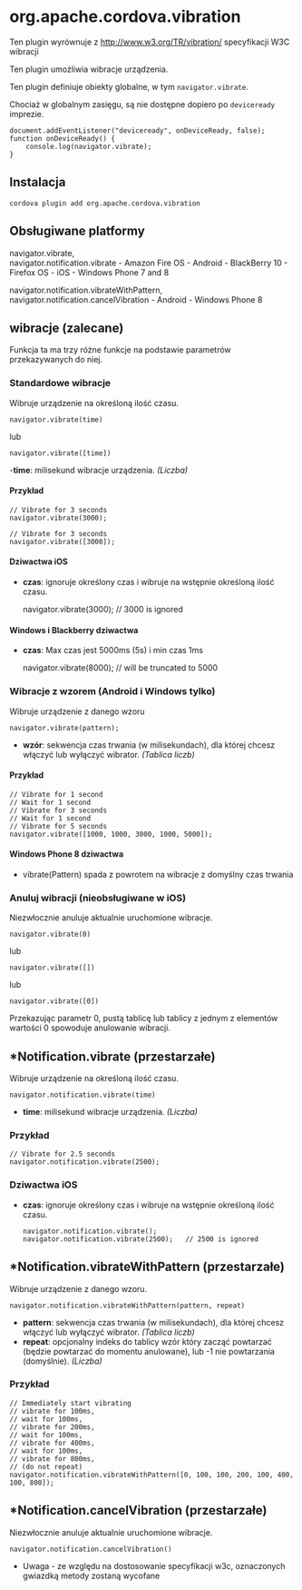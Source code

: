 <!---
    Licensed to the Apache Software Foundation (ASF) under one
    or more contributor license agreements.  See the NOTICE file
    distributed with this work for additional information
    regarding copyright ownership.  The ASF licenses this file
    to you under the Apache License, Version 2.0 (the
    "License"); you may not use this file except in compliance
    with the License.  You may obtain a copy of the License at

      http://www.apache.org/licenses/LICENSE-2.0

    Unless required by applicable law or agreed to in writing,
    software distributed under the License is distributed on an
    "AS IS" BASIS, WITHOUT WARRANTIES OR CONDITIONS OF ANY
    KIND, either express or implied.  See the License for the
    specific language governing permissions and limitations
    under the License.
-->

# org.apache.cordova.vibration

Ten plugin wyrównuje z http://www.w3.org/TR/vibration/ specyfikacji W3C wibracji

Ten plugin umożliwia wibracje urządzenia.

Ten plugin definiuje obiekty globalne, w tym `navigator.vibrate`.

Chociaż w globalnym zasięgu, są nie dostępne dopiero po `deviceready` imprezie.

    document.addEventListener("deviceready", onDeviceReady, false);
    function onDeviceReady() {
        console.log(navigator.vibrate);
    }
    

## Instalacja

    cordova plugin add org.apache.cordova.vibration
    

## Obsługiwane platformy

navigator.vibrate,  
navigator.notification.vibrate - Amazon Fire OS - Android - BlackBerry 10 - Firefox OS - iOS - Windows Phone 7 and 8

navigator.notification.vibrateWithPattern,  
navigator.notification.cancelVibration - Android - Windows Phone 8

## wibracje (zalecane)

Funkcja ta ma trzy różne funkcje na podstawie parametrów przekazywanych do niej.

### Standardowe wibracje

Wibruje urządzenie na określoną ilość czasu.

    navigator.vibrate(time)
    

lub

    navigator.vibrate([time])
    

-**time**: milisekund wibracje urządzenia. *(Liczba)*

#### Przykład

    // Vibrate for 3 seconds
    navigator.vibrate(3000);
    
    // Vibrate for 3 seconds
    navigator.vibrate([3000]);
    

#### Dziwactwa iOS

*   **czas**: ignoruje określony czas i wibruje na wstępnie określoną ilość czasu.
    
    navigator.vibrate(3000); // 3000 is ignored

#### Windows i Blackberry dziwactwa

*   **czas**: Max czas jest 5000ms (5s) i min czas 1ms
    
    navigator.vibrate(8000); // will be truncated to 5000

### Wibracje z wzorem (Android i Windows tylko)

Wibruje urządzenie z danego wzoru

    navigator.vibrate(pattern);   
    

*   **wzór**: sekwencja czas trwania (w milisekundach), dla której chcesz włączyć lub wyłączyć wibrator. *(Tablica liczb)*

#### Przykład

    // Vibrate for 1 second
    // Wait for 1 second
    // Vibrate for 3 seconds
    // Wait for 1 second
    // Vibrate for 5 seconds
    navigator.vibrate([1000, 1000, 3000, 1000, 5000]);
    

#### Windows Phone 8 dziwactwa

*   vibrate(Pattern) spada z powrotem na wibracje z domyślny czas trwania

### Anuluj wibracji (nieobsługiwane w iOS)

Niezwłocznie anuluje aktualnie uruchomione wibracje.

    navigator.vibrate(0)
    

lub

    navigator.vibrate([])
    

lub

    navigator.vibrate([0])
    

Przekazując parametr 0, pustą tablicę lub tablicy z jednym z elementów wartości 0 spowoduje anulowanie wibracji.

## *Notification.vibrate (przestarzałe)

Wibruje urządzenie na określoną ilość czasu.

    navigator.notification.vibrate(time)
    

*   **time**: milisekund wibracje urządzenia. *(Liczba)*

### Przykład

    // Vibrate for 2.5 seconds
    navigator.notification.vibrate(2500);
    

### Dziwactwa iOS

*   **czas**: ignoruje określony czas i wibruje na wstępnie określoną ilość czasu.
    
        navigator.notification.vibrate();
        navigator.notification.vibrate(2500);   // 2500 is ignored
        

## *Notification.vibrateWithPattern (przestarzałe)

Wibruje urządzenie z danego wzoru.

    navigator.notification.vibrateWithPattern(pattern, repeat)
    

*   **pattern**: sekwencja czas trwania (w milisekundach), dla której chcesz włączyć lub wyłączyć wibrator. *(Tablica liczb)*
*   **repeat**: opcjonalny indeks do tablicy wzór który zacząć powtarzać (będzie powtarzać do momentu anulowane), lub -1 nie powtarzania (domyślnie). *(Liczba)*

### Przykład

    // Immediately start vibrating
    // vibrate for 100ms,
    // wait for 100ms,
    // vibrate for 200ms,
    // wait for 100ms,
    // vibrate for 400ms,
    // wait for 100ms,
    // vibrate for 800ms,
    // (do not repeat)
    navigator.notification.vibrateWithPattern([0, 100, 100, 200, 100, 400, 100, 800]);
    

## *Notification.cancelVibration (przestarzałe)

Niezwłocznie anuluje aktualnie uruchomione wibracje.

    navigator.notification.cancelVibration()
    

* Uwaga - ze względu na dostosowanie specyfikacji w3c, oznaczonych gwiazdką metody zostaną wycofane

